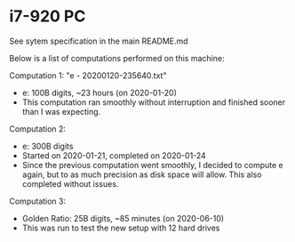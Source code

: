 # i7-920 PC

See sytem specification in the main README.md

Below is a list of computations performed on this machine:

Computation 1: "e - 20200120-235640.txt"
- e: 100B digits, ~23 hours (on 2020-01-20)
- This computation ran smoothly without interruption and finished sooner than I
was expecting.

Computation 2:
- e: 300B digits
- Started on 2020-01-21, completed on 2020-01-24
- Since the previous computation went smoothly, I decided to compute e again,
but to as much precision as disk space will allow. This also completed without
issues.

Computation 3:
- Golden Ratio: 25B digits, ~85 minutes (on 2020-06-10)
- This was run to test the new setup with 12 hard drives
